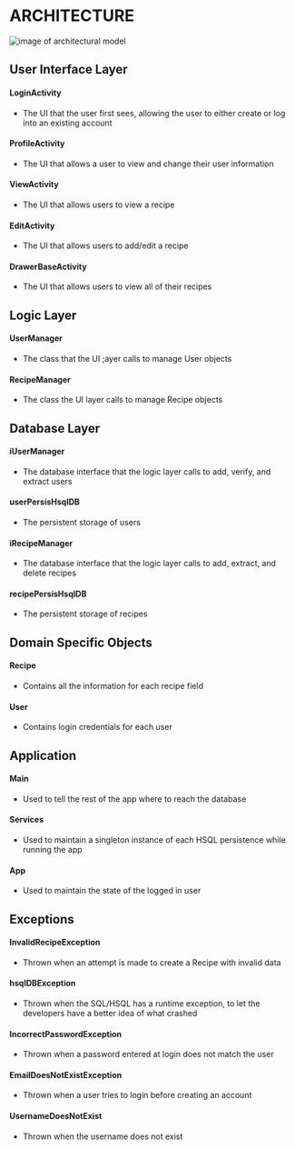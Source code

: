 # ARCHITECTURE

![image of architectural model](../images/I2architecture.png)

## User Interface Layer
#### LoginActivity
- The UI that the user first sees, allowing the user to either create or log into an existing account

#### ProfileActivity
- The UI that allows a user to view and change their user information

#### ViewActivity
- The UI that allows users to view a recipe

#### EditActivity
- The UI that allows users to add/edit a recipe

#### DrawerBaseActivity
- The UI that allows users to view all of their recipes

## Logic Layer
#### UserManager
- The class that the UI ;ayer calls to manage User objects

#### RecipeManager
- The class the UI layer calls to manage Recipe objects


## Database Layer
#### iUserManager
- The database interface that the logic layer calls to add, verify, and extract users

#### userPersisHsqlDB
- The persistent storage of users

#### iRecipeManager
- The database interface that the logic layer calls to add, extract, and delete recipes

#### recipePersisHsqlDB
- The persistent storage of recipes

## Domain Specific Objects
#### Recipe
- Contains all the information for each recipe field

#### User
- Contains login credentials for each user

## Application
#### Main
- Used to tell the rest of the app where to reach the database

#### Services
- Used to maintain a singleton instance of each HSQL persistence while running the app

#### App
- Used to maintain the state of the logged in user

## Exceptions
#### InvalidRecipeException
- Thrown when an attempt is made to create a Recipe with invalid data

#### hsqlDBException
- Thrown when the SQL/HSQL has a runtime exception, to let the developers have a better idea of what crashed

#### IncorrectPasswordException
- Thrown when a password entered at login does not match the user

#### EmailDoesNotExistException
- Thrown when a user tries to login before creating an account

#### UsernameDoesNotExist
- Thrown when the username does not exist

